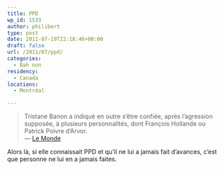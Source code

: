 ```yaml
---
title: PPD
wp_id: 1533
author: philibert
type: post
date: 2011-07-19T22:18:46+00:00
draft: false
url: /2011/07/ppd/
categories:
  - Bah non
residency:
  - Canada
locations:
  - Montréal

---
```

> Tristane Banon a indiqué en outre s&rsquo;être confiée, après l&rsquo;agression supposée, à plusieurs personnalités, dont François Hollande ou Patrick Poivre d&rsquo;Arvor.  
> &mdash; <a href="http://www.lemonde.fr/dsk/article/2011/07/19/le-recit-de-tristane-banon-aux-enqueteurs_1550266_1522571.html#ens_id=1545196" title="Article du Monde" target="_blank">Le Monde</a>

Alors là, si elle connaissait PPD et qu&rsquo;il ne lui a jamais fait d&rsquo;avances, c&rsquo;est que personne ne lui en a jamais faites.